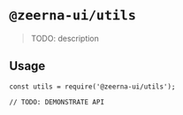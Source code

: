 # `@zeerna-ui/utils`

> TODO: description

## Usage

```
const utils = require('@zeerna-ui/utils');

// TODO: DEMONSTRATE API
```
